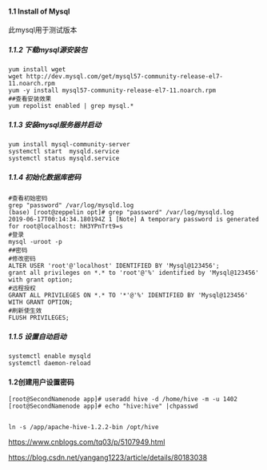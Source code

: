 #### 1.1 Install of Mysql

此mysql用于测试版本

##### 1.1.2 下载mysql源安装包

```shell
yum install wget
wget http://dev.mysql.com/get/mysql57-community-release-el7-11.noarch.rpm
yum -y install mysql57-community-release-el7-11.noarch.rpm
##查看安装效果
yum repolist enabled | grep mysql.*
```

##### 1.1.3 安装mysql服务器并启动

```shell
yum install mysql-community-server
systemctl start  mysqld.service
systemctl status mysqld.service
```

##### 1.1.4 初始化数据库密码

```shell
#查看初始密码
grep "password" /var/log/mysqld.log
(base) [root@zeppelin opt]# grep "password" /var/log/mysqld.log 
2019-06-17T00:14:34.180194Z 1 [Note] A temporary password is generated for root@localhost: hH3YPnTrt9=s
#登录
mysql -uroot -p
##密码
#修改密码
ALTER USER 'root'@'localhost' IDENTIFIED BY 'Mysql@123456';
grant all privileges on *.* to 'root'@'%' identified by 'Mysql@123456' with grant option;
#远程授权
GRANT ALL PRIVILEGES ON *.* TO '*'@'%' IDENTIFIED BY 'Mysql@123456' WITH GRANT OPTION;
#刷新使生效
FLUSH PRIVILEGES;
```

##### 1.1.5 设置自动启动

```shell
systemctl enable mysqld
systemctl daemon-reload
```

#### 1.2创建用户设置密码



```shell
[root@SecondNamenode app]# useradd hive -d /home/hive -m -u 1402
[root@SecondNamenode app]# echo "hive:hive" |chpasswd 


ln -s /app/apache-hive-1.2.2-bin /opt/hive

```

<https://www.cnblogs.com/tq03/p/5107949.html>



<https://blog.csdn.net/yangang1223/article/details/80183038>





